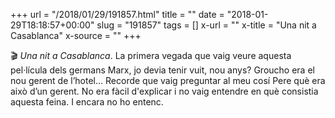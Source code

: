 +++
url = "/2018/01/29/191857.html"
title = ""
date = "2018-01-29T18:18:57+00:00"
slug = "191857"
tags = []
x-url = ""
x-title = "Una nit a Casablanca"
x-source = ""
+++

🎬 *Una nit a Casablanca*. La primera vegada que vaig veure aquesta pel·lícula dels germans Marx, jo devia tenir vuit, nou anys? Groucho era el nou gerent de l’hotel… Recorde que vaig preguntar al meu cosí Pere què era això d’un gerent. No era fàcil d'explicar i no vaig entendre en què consistia aquesta feina. I encara no ho entenc.

